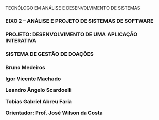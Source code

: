 TECNÓLOGO EM ANÁLISE E DESENVOLVIMENTO DE SISTEMAS <h3> </p>
EIXO 2 – ANÁLISE E PROJETO DE SISTEMAS DE SOFTWARE <h3></p>

PROJETO: DESENVOLVIMENTO DE UMA APLICAÇÃO INTERATIVA <h3></p>






SISTEMA DE GESTÃO DE DOAÇÕES <h3> <b> </p>


Bruno Medeiros </p>
Igor Vicente Machado</p>
Leandro Ângelo Scardoelli</p>
Tobias Gabriel Abreu Faria</p>

Orientador: Prof. José Wilson da Costa

